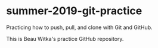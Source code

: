 # summer-2019-git-practice
Practicing how to push, pull, and clone with Git and GitHub.

This is Beau Witka's practice GitHub repository.
